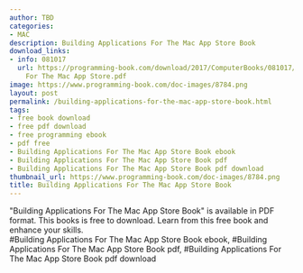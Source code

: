```yaml
---
author: TBD
categories:
- MAC
description: Building Applications For The Mac App Store Book
download_links:
- info: 081017
  url: https://programming-book.com/download/2017/ComputerBooks/081017/Building Applications
    For The Mac App Store.pdf
image: https://www.programming-book.com/doc-images/8784.png
layout: post
permalink: /building-applications-for-the-mac-app-store-book.html
tags:
- free book download
- free pdf download
- free programming ebook
- pdf free
- Building Applications For The Mac App Store Book ebook
- Building Applications For The Mac App Store Book pdf
- Building Applications For The Mac App Store Book pdf download
thumbnail_url: https://www.programming-book.com/doc-images/8784.png
title: Building Applications For The Mac App Store Book
---
```


 
<div class="item-desc text-justify">
  "Building Applications For The Mac App Store Book" is available in PDF format. This books is free to download. Learn from this free book and enhance your skills.
  <br>
  #Building Applications For The Mac App Store Book ebook, #Building Applications For The Mac App Store Book pdf, #Building Applications For The Mac App Store Book pdf download
</div>